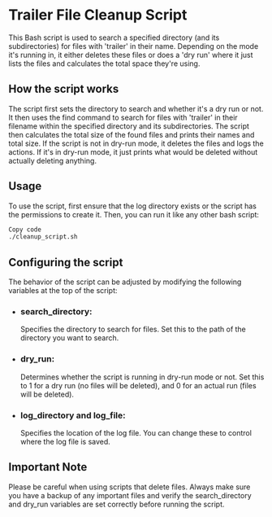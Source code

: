 # Trailer File Cleanup Script
This Bash script is used to search a specified directory (and its subdirectories) for files with 'trailer' in their name. Depending on the mode it's running in, it either deletes these files or does a 'dry run' where it just lists the files and calculates the total space they're using.

## How the script works
The script first sets the directory to search and whether it's a dry run or not.
It then uses the find command to search for files with 'trailer' in their filename within the specified directory and its subdirectories.
The script then calculates the total size of the found files and prints their names and total size.
If the script is not in dry-run mode, it deletes the files and logs the actions. If it's in dry-run mode, it just prints what would be deleted without actually deleting anything.

## Usage
To use the script, first ensure that the log directory exists or the script has the permissions to create it. Then, you can run it like any other bash script:

```bash
Copy code
./cleanup_script.sh
```
## Configuring the script
The behavior of the script can be adjusted by modifying the following variables at the top of the script:

* ### search_directory: 
    Specifies the directory to search for files. Set this to the path of the directory you want to search.

* ### dry_run:
    Determines whether the script is running in dry-run mode or not. Set this to 1 for a dry run (no files will be deleted), and 0 for an actual run (files will be deleted).

* ### log_directory and log_file: 
    Specifies the location of the log file. You can change these to control where the log file is saved.

## Important Note
Please be careful when using scripts that delete files. Always make sure you have a backup of any important files and verify the search_directory and dry_run variables are set correctly before running the script.